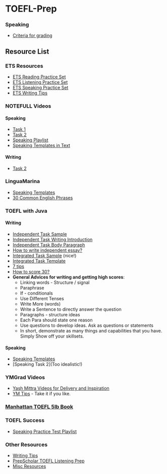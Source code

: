 # TOEFL-Prep
### Speaking
- [Criteria for grading](https://github.com/mohatagarvit/TOEFL-Prep/blob/main/media/images/Screenshot%202021-10-15%20at%202.18.12%20PM.png)

## Resource List
### ETS Resources
- [ETS Reading Practice Set](https://www.ets.org/s/toefl/pdf/reading_practice_sets.pdf)
- [ETS Listening Practice Set](https://www.ets.org/s/toefl/audio/listening_practice_sets.zip)
- [ETS Speaking Practice Set](https://www.ets.org/s/toefl/pdf/speaking_practice_sets.pdf)
- [ETS Writing Tips](https://www.ets.org/toefl/test-takers/ibt/resources/improve-skills/writing)

### NOTEFULL Videos
#### Speaking
- [Task 1](https://www.youtube.com/watch?v=S4lzrCpndC0&ab_channel=NoteFullTOEFLMastery)
- [Task 2](https://www.youtube.com/watch?v=J-n_nOBDLd4&t=2s&ab_channel=NoteFullTOEFLMastery)
- [Speaking Playlist](https://www.youtube.com/playlist?list=PL6434B98632F06DB0)
- [Speaking Templates in Text](http://toeflone.blogspot.com/p/speaking.html)
#### Writing
- [Task 2](https://www.youtube.com/watch?v=Ul2OTUqMGqk&ab_channel=NoteFullTOEFLMastery)


### LinguaMarina
- [Speaking Templates](https://mpreserverdata.blob.core.windows.net/data/cms/files/e9bb8b53cd584b60ba7c874da03b994ea3c93c5248314c68b196d28519445f7d.pdf?utm_source=marina_english&utm_medium=youtube&utm_campaign=toefl_200919)
- [30 Common English Phrases](https://mpreserverdata.blob.core.windows.net/data/cms/files/83dcb17a8efd48b690eddcb1ac09607b6e0472d6d03746308f9359e2c5731127.pdf)

### TOEFL with Juva
#### Writing
- [Independent Task Sample](https://drive.google.com/file/d/1k1X3E0NTYxH-7yx4Xk8FgCyr1omm0T3N/view)
- [Independent Task Writing Introduction](https://www.youtube.com/watch?v=6nS0IEbQYdE)
- [Independent Task Body Paragraph](https://www.youtube.com/watch?v=7dhTzojDMRs)
- [How to write independent essay?](https://www.youtube.com/watch?v=yiQCLXElP3E&ab_channel=TOEFLwithJuva)
- [Integrated Task Sample](https://www.youtube.com/watch?v=KvBauox4auk) (nice!)
- [Integrated Task Template](https://drive.google.com/file/d/1537cSgFncn9QwJ03zc0_GsOTQ4FvVmug/view)
- [7 tips](https://www.youtube.com/watch?v=FcT1oDt55EY&ab_channel=TOEFLwithJuva)
- [How to score 30?](https://www.youtube.com/watch?v=p8oaAPeEfQ0&ab_channel=TOEFLwithJuva)
- **General Advices for writing and getting high scores**:
  - Linking words - Structure / signal
  - Paraphrase
  - If - conditionals
  - Use Different Tenses
  - Write More (words)
  - Write a Sentence to directly answer the question
  - Paragraphs - structure ideas
  - Each Para should state one reason
  - Use questions to develop ideas. Ask as questions or statements
  - In short, demonstrate as many things and capabilities that you have. Simply Show off your skillsets.
 

#### Speaking
- [Speaking Templates](https://www.youtube.com/watch?v=3Fs952PySUA&list=RDLVMBAu5bQwG3c&index=3)
- [Speaking Task 2](Too idealistic!)

### YMGrad Videos 
- [Yash Mittra Videos for Delivery and Inspiration](https://www.youtube.com/watch?v=itDvXQ79WOg&ab_channel=YashMittra-YMGrad)
- [YM Tips](https://www.youtube.com/watch?v=_omxi5uHgEg&ab_channel=YashMittra-YMGrad) - Take it if you like.

### [Manhattan TOEFL 5lb Book](https://www.physics.rutgers.edu/~khanal/src/others/5lbTOEFLPRactice_priblmes.pdf)

### TOEFL Success
- [Speaking Practice Test Playlist](https://www.youtube.com/playlist?list=PLLBO_tEFH3vd2Eul0ouc7oBcObXLoc28r)

### Other Resources
- [Writing Tips](https://www.toeflresources.com/writing-section/toefl-independent-writing-section/)
- [PrepScholar TOEFL Listening Prep](https://www.youtube.com/watch?v=TJ6CDl9nwfo&ab_channel=PrepScholarTOEFL)
- [Misc Resources](https://roadtogre.blogspot.com/2018/10/gre-all-materials-collection-google.html)
